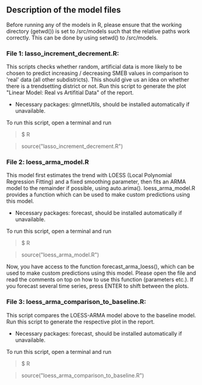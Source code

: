 ## Description of the model files
Before running any of the models in R, please ensure that the working directory (getwd()) is set to /src/models such that the relative paths work correctly. This can be done by using setwd() to /src/models.

### File 1: lasso_increment_decrement.R:
This scripts checks whether random, artificial data is more likely to be chosen to predict increasing / decreasing SMEB values in comparison to 'real' data (all other subdistricts). This should give us an idea on whether there is a trendsetting district or not. 
Run this script to generate the plot "Linear Model: Real vs Artifitial Data" of the report.

- Necessary packages: glmnetUtils, should be installed automatically if unavailable.

To run this script, open a terminal and run 
> $ R

> source("lasso_increment_decrement.R")


### File 2: loess_arma_model.R
This model first estimates the trend with LOESS (Local Polynomial Regression Fitting) and a fixed smoothing parameter, then fits an ARMA model to the remainder if possible, using auto.arima().
loess_arma_model.R provides a function which can be used to make custom predictions using this model.

- Necessary packages: forecast, should be installed automatically if unavailable.

To run this script, open a terminal and run
> $ R

> source("loess_arma_model.R")

Now, you have access to the function forecast_arma_loess(), which can be used to make custom predictions using this model. Please open the file and read the comments on top on how to use this function (parameters etc.).
If you forecast several time series, press ENTER to shift between the plots.


### File 3: loess_arma_comparison_to_baseline.R:
This script compares the LOESS-ARMA model above to the baseline model. Run this script to generate the respective plot in the report.

- Necessary packages: forecast, should be installed automatically if unavailable.

To run this script, open a terminal and run
> $ R

> source("loess_arma_comparison_to_baseline.R")

